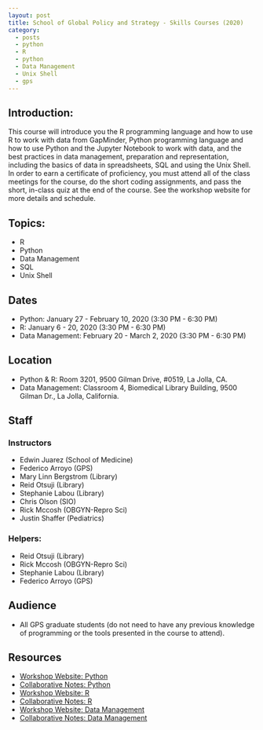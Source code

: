 ```yaml
---
layout: post
title: School of Global Policy and Strategy - Skills Courses (2020)
category:
  - posts
  - python
  - R
  - python
  - Data Management
  - Unix Shell
  - gps
---
```


## Introduction:
This course will introduce you the R programming language and how to use R to work with data from GapMinder, Python programming language and how to use Python and the Jupyter Notebook to work with data, and the best practices in data management, preparation and representation, including the basics of data in spreadsheets, SQL and using the Unix Shell. In order to earn a certificate of proficiency, you must attend all of the class meetings for the course, do the short coding assignments, and pass the short, in-class quiz at the end of the course. See the workshop website for more details and schedule.


## Topics:

* R
* Python
* Data Management
* SQL
* Unix Shell


## Dates

* Python: January 27 - February 10, 2020 (3:30 PM - 6:30 PM)
* R: January 6 - 20, 2020 (3:30 PM - 6:30 PM)
* Data Management: February 20 - March 2, 2020 (3:30 PM - 6:30 PM)


## Location
* Python & R: Room 3201, 9500 Gilman Drive, #0519, La Jolla, CA.
* Data Management: Classroom 4, Biomedical Library Building, 9500 Gilman Dr., La Jolla, California.


## Staff

### Instructors

* Edwin Juarez (School of Medicine)
* Federico Arroyo (GPS)
* Mary Linn Bergstrom (Library)
* Reid Otsuji (Library)
* Stephanie Labou (Library)
* Chris Olson (SIO)
* Rick Mccosh (OBGYN-Repro Sci)
* Justin Shaffer (Pediatrics)


### Helpers:
* Reid Otsuji (Library)
* Rick Mccosh (OBGYN-Repro Sci)
* Stephanie Labou (Library)
* Federico Arroyo (GPS)


## Audience

* All GPS graduate students (do not need to have any previous knowledge of programming or the tools presented in the course to attend).


## Resources

* [Workshop Website: Python](https://ucsdlib.github.io/win2020-gps-python/)
* [Collaborative Notes: Python](https://hackmd.io/@U2NG/HJncc8UWU)
* [Workshop Website: R](https://ucsdlib.github.io/win2020-gps-r/)
* [Collaborative Notes: R](https://hackmd.io/YcHykvQ2RN6_5EII08muUA)
* [Workshop Website: Data Management](https://ucsdlib.github.io/win2020-gps-intro-dm/)
* [Collaborative Notes: Data Management](https://hackmd.io/@U2NG/HJREBAbXU)
